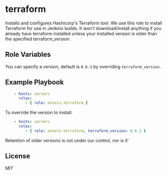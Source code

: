 terraform
=========

Installs and configures Hashicorp's Terraform tool. We use this role to install Terraform for use in Jenkins builds. It won't download/install anything if you already have terraform installed unless your installed version is older than the specified terraform_version.

Role Variables
--------------

You can specify a version, default is `0.6.3` by overriding `terraform_version`.

Example Playbook
----------------

```yaml
    - hosts: servers
      roles:
         - { role: ateoto.terraform }
```

To override the version to install:

```yaml
    - hosts: servers
      roles:
         - { role: ateoto.terraform, terraform_version: 0.6.2 }
```

Retention of older versions is not under our control, nor is it'

License
-------

MIT
